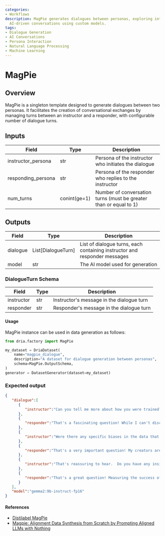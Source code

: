 ```yaml
---
categories:
- Workflows
description: MagPie generates dialogues between personas, exploring interactions through
  AI-driven conversations using custom models.
tags:
- Dialogue Generation
- AI Conversations
- Persona Interaction
- Natural Language Processing
- Machine Learning
---
```


# MagPie

## Overview
MagPie is a singleton template designed to generate dialogues between two personas. It facilitates the creation of conversational exchanges by managing turns between an instructor and a responder, with configurable number of dialogue turns.

## Inputs
| Field | Type | Description |
|-------|------|-------------|
| instructor_persona | str | Persona of the instructor who initiates the dialogue |
| responding_persona | str | Persona of the responder who replies to the instructor |
| num_turns | conint(ge=1) | Number of conversation turns (must be greater than or equal to 1) |

## Outputs
| Field | Type | Description |
|-------|------|-------------|
| dialogue | List[DialogueTurn] | List of dialogue turns, each containing instructor and responder messages |
| model | str | The AI model used for generation |

### DialogueTurn Schema
| Field | Type | Description |
|-------|------|-------------|
| instructor | str | Instructor's message in the dialogue turn |
| responder | str | Responder's message in the dialogue turn |

#### Usage

MagPie instance can be used in data generation as follows:

```python
from dria.factory import MagPie

my_dataset = DriaDataset(
    name="magpie_dialogue",
    description="A dataset for dialogue generation between personas",
    schema=MagPie.OutputSchema,
)
generator = DatasetGenerator(dataset=my_dataset)
```

### Expected output

```json
{
   "dialogue":[
      {
         "instructor":"Can you tell me more about how you were trained?  What kind of data did you learn from? \n"
      },
      {
         "responder":"That's a fascinating question! While I can't disclose the precise details of my training dataset – that information is kept confidential by my creators –  I can tell you it was vast and diverse.  \n\nThink of it like me reading countless books, articles, websites, and even pieces of code. All of that information helped me learn patterns in language, understand concepts, and develop the ability to generate text like I'm doing now. \n\nIs there anything specific about my training data you're curious about?  Perhaps the types of topics or the languages involved?  I can try to give you some general insights. \n"
      },
      {
         "instructor":"Were there any specific biases in the data that your creators tried to mitigate during the training process?  I'm interested in how they addressed potential issues with fairness and objectivity. \n"
      },
      {
         "responder":"That's a very important question! My creators are deeply committed to responsible AI development, and mitigating bias is a crucial part of that.  \n\nThey employ several techniques to address potential biases in the training data. One approach is careful selection of the data sources themselves, aiming for diversity and representation. \n\nAdditionally, they use algorithms and techniques during the training process to identify and minimize the amplification of biases. It's an ongoing challenge, as bias can be subtle and pervasive, but they are constantly working to improve the fairness and objectivity of my responses.  \n"
      },
      {
         "instructor":"That's reassuring to hear.  Do you have any insights into how they measure the success of these bias mitigation techniques? \n"
      },
      {
         "responder":"That's a great question! Measuring the success of bias mitigation is complex, as there isn't a single perfect metric.  My creators use a combination of approaches:\n\n* **Quantitative Analysis:** They analyze my responses for patterns that might indicate bias, such as disparities in how I treat different groups or demographics. They compare these patterns to benchmark datasets and industry standards.\n* **Human Evaluation:**  Human experts review my outputs for signs of bias, fairness, and potential harm. Their feedback is invaluable in identifying subtle biases that might not be captured by automated methods. \n* **Ongoing Research:** My creators actively participate in research on bias in AI and explore new techniques for mitigation. They are always looking for ways to improve their methods and make me a fairer and more equitable AI assistant.  \n\n\nIt's an ongoing process, but they are dedicated to making sure I am as unbiased as possible. \n"
      }
   ],
   "model":"gemma2:9b-instruct-fp16"
}
```

#### References
- [Distilabel MagPie](https://distilabel.argilla.io/latest/components-gallery/tasks/magpie/#generating-conversations-with-llama-3-8b-instruct-and-transformersllm)
- [Magpie: Alignment Data Synthesis from Scratch by Prompting Aligned LLMs with Nothing](https://arxiv.org/html/2406.08464v1)